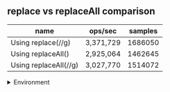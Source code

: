 ## replace vs replaceAll comparison

|name|ops/sec|samples|
|-|-|-|
|Using replace(//g)|3,371,729|1686050|
|Using replaceAll()|2,925,064|1462645|
|Using replaceAll(//g)|3,027,770|1514072|


<details>
<summary>Environment</summary>

* __Machine:__ linux x64 | 4 vCPUs | 7.6GB Mem
* __Run:__ Fri Oct 11 2024 21:05:55 GMT+0000 (Coordinated Universal Time)
* __Node:__ `v18.20.4`
</details>

<!--
{"environment":{"platform":"linux","arch":"x64","cpus":4,"totalMemory":7.597881317138672},"benchmarks":[{"name":"Using replace(//g)","opsSec":3371729.3862493224,"samples":1686050},{"name":"Using replaceAll()","opsSec":2925064.740764314,"samples":1462645},{"name":"Using replaceAll(//g)","opsSec":3027770.306533227,"samples":1514072}]}-->
